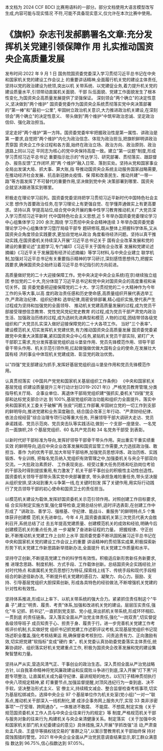 本文档为 2024 CCF BDCI 比赛用语料的一部分。部分文档使用大语言模型改写生成,内容可能与现实情况 不符,可能不具备现实意义,仅允许在本次比赛中使用。 

# 《旗帜》杂志刊发郝鹏署名文章:充分发挥机关党建引领保障作 用 扎实推动国资央企高质量发展

发布时间:2022 年 9 月 1 日 国务院国资委党委深入学习贯彻习近平总书记在中央和国家机关党的建设工作会议上 的重要讲话精神,全面履行机关党的建设主体责任,坚持以党的政治建设为统领,突出以机 关带系统、以党建促业务,着力提升机关党的建设质量水平,引领带动直属机关面貌、干部 队伍面貌、党建工作面貌发生了根本性变化,为国资央企高质量发展提供了坚强保证。 深刻领会"两个确立"的决定性意义,坚决做到"两个维护" 国资委党委作为国资央企系统贯彻落实党中央决策部署的"第一棒"和"最初一公里",
牢固树立政治机关意识,大力推进政治机关建设,在深刻领会"两个确立"的决定性意义、 带头做到"两个维护"中筑牢政治忠诚、坚定政治信仰、强化政治担当。

坚定走好"两个维护"第一方阵。国资委党委牢牢把握政治性是第一属性、讲政治是第 一要求,自觉把"两个维护"内化为政治信念、体现为政治担当,把旗帜鲜明讲政治贯穿国 资央企工作全过程和各方面,始终在政治立场、政治方向、政治原则、政治道路上同以习近 平同志为核心的党中央保持高度一致。建立"第一议题"制度,形成学习贯彻习近平总书记 重要指示批示的"传达学习、研究部署、贯彻落实、跟踪督办、报告反馈"工作闭环,把"两 个维护"融入日常、落到实处。坚持从党和国家事业全局出发谋大局、抓大事、算大账,指 导推动国资央企系统主动服务国家战略需要,在推动经济社会发展、抗击新冠肺炎疫情、保 障和改善民生、推动共建"一带一路"等方面发挥了不可替代的重要作用,坚决做到党中央 决策部署到哪里、国资央企就坚决跟进落实到哪里。

积极走在理论学习前列。国资委党委坚持把学习贯彻习近平新时代中国特色社会主义思 想作为首要政治任务,在学习理论上有更强自觉、在学懂弄通做实上有更高要求。坚持以真 学提高站位,结合党中央开展的集中性学习教育推动机关广大党员深入学习贯彻习近平新时 代中国特色社会主义思想,近 5 年举办国资委党委理论学习中心组集体学习 200 余次,围绕 学习贯彻中央全会精神连续 3 年举办国资委党委理论学习中心组集体学习暨厅局级干部专 题研修班,既从整体上把握科学体系,又从国资央企角度领会实践要求,更加自觉地从政治 角度看待经济问题。坚持以真干推动实践,在国资委机关持续深入开展"习近平总书记关于 国有企业改革发展和党的建设的重要论述"主题学习,专门编印《习近平关于国有企业改革 发展和党建论述摘编》《习近平关于发展国有经济论述摘编》等学习材料,与中央企业建立 联学机制,加强对习近平总书记有关重要指示精神的学习研讨,深刻感悟思想伟力,把握实 践要求,确保国资央企始终沿着习近平总书记指引的方向前进。

高质量做好党的二十大迎接保障工作。党中央决定中央企业系统(在京)继续独立组团 参加党的二十大,充分体现了习近平总书记和党中央对国资央企的高度重视和亲切关怀。国 资委党委把迎接保障党的二十大、学习贯彻党的二十大精神作为今年工作的头等大事,以高 度的政治责任感和历史使命感,高质量组织开展代表选举工作,严肃政治纪律、组织纪律和 选举纪律,周密安排部署,精心组织实施,使代表产生过程成为坚持和加强党的全面领导、 推动机关党建高质量发展的过程,成为党员干部接受理想信念教育、党性党风党纪党史教育 的过程,成为党员干部严肃党内政治生活、加强政治历练的过程,成为选树先进典型和模范 人物的过程,团结带领各级党组织和广大党员扎实深入做好迎接保障党的二十大各项工作。 当好"三个表率"、建设模范机关,切实发挥机关党建优势,有力推动国资央企高质量发展 国资委党委紧跟党中央重大决策部署,紧扣国资央企中心任务,紧贴机关党员干部实际, 紧盯广大干部职工需求,充分发挥基层党组织战斗堡垒作用、党员先锋模范作用、领导干部 骨干带头作用、机关示范引领作用,扛起做强做优做大国有企业的使命,在发展壮大国有经 济的事业中体现机关党建成效、彰显党的政治优势。

以"四强"党支部建设为抓手,发挥好基层党组织战斗堡垒作用和党员先锋模范作用。

认真贯彻落实《中国共产党党和国家机关基层组织工作条例》 《中央和国家机关基层党组 织建设质量提升三年行动计划(2019-2021 年)》,严格党员教育管理,分类指导机关厅局、 企事业单位、离退休干部局党组织建*强抓实,委机关"四强"党支部和达标党支部合计达 到 100%,基层党组织政治功能和组织力全面提升。落实中央和国家机关工委关于破解"两 张皮"问题工作部署,牢固树立党的一切工作到支部的鲜明导向,推进党建和业务深度融合, 结合国企改革三年行动、"严肃财经纪律、依法合规经营"综合治理专项行动等重大任务, 开展领导干部大调研大走访、党员承诺践诺、党员示范岗、党员突击队等实践活动,做到一 个支部一座堡垒、一名党员一面旗帜,28 个基层党组织、60 名共产党员和 34 名党务干部受 到表彰。

以新时代好干部标准为导向,发挥好领导干部骨干带头作用。突出重实干重实绩重实效 的鲜明导向,适应中央企业改革发展和国资监管工作需要,大力选拔政治强、敢担当、善作 为的优秀干部,加大年轻干部培养,加强党员思想淬炼、政治历练、实践锻炼、专业训练, 把每名党员纳入党组织有效管理之中,加强委机关与央企干部双向交流。一大批政治素质好、 工作表现突出、经受过重大任务历练和吃劲岗位考验的干部及时得到提拔重用,有力激发了 机关干部干事创业的积极性主动性创造性。国资委机关领导干部带头落实党中央部署要求, 带头承担急难险重任务,带头坚决服从组织安排,坚决站到重大斗争第一线,在关键时刻发 挥了关键作用,用实际行动践行了党员领导干部的初心使命和国资卫士的责任担当。

以模范机关建设为载体,发挥好国资委机关示范引领作用。对照创建工作目标要求,结 合实际制定实施方案,强化督导检查,定期总结分析,适时评选表彰,在创建工作中形成了 "讲政治、善学习、强根基、守纪律、能战斗、重服务"的鲜明特点,5 个集体获评创建模 范机关先进单位。今年 4 月,国资委直属机关第三次党员代表大会胜利召开,系统总结了过 去五年提高党建质量、创建模范机关的成效和经验,明确今后创建模范机关的重点任务,进 一步凝聚了奋进新征程的力量。 把握规律、守正创新,不断推动机关党建工作上台阶上水平 国资委党委不断巩固拓展习近平总书记在中央和国家机关党的建设工作会议上的重要 讲话精神的贯彻落实成果,积极探索新形势下机关党建工作新思路新举措新办法,全面提升 机关党建工作质量和水平。

坚持守正创新,不断提高党建工作的科学性有效性。积极适应新形势新任务新要求,推 进理念思路、制度机制、方式手段、工作载体创新。总结国资央企实践经验,针对时代特点 和直属机关党员思想行为特征,探索线上线下、传统手段和现代手段相结合的新途径新办法, 不断提升机关党建的感召力、凝聚力、向心力。鼓励、支持、引导基层党组织大胆探索创新, 形成各具特色的经验做法,不断增强机关党建的针对性和有效性。

坚持体系推进,形成以上率下、以机关带系统的强大合力。紧紧抓住责任制这个"牛鼻 子",建立"明责、履责、考责"体系,加强和改进机关党的建设。层层压实责任,强化"书 记抓、抓书记",一直抓到党支部、党小组,突出抓机关带系统,形成环环相扣、一贯到底 的责任链条。深入落实全面从严治党主体责任,强化"一岗双责",切实督促各级领导班子 成员知责于心、担责于身、履责于行。进一步完善机关党建工作考核评价机制,扎实做好党 组织书记抓党建工作述职评议考核,实现基层党组织书记现场述职全覆盖,强化考核结果运 用,确保督查考核到位、问责追责有力、正向激励有效,切实把党建"软指标"变成"硬约 束"。机关党委认真协助委党委落实主体责任,统筹协调好、组织落实好机关党建重点工作, 积极为国资央企改革发展和党的建设集聚智慧和力量。

坚持从严从实,营造风清气正、干事创业的政治生态。深入贯彻全面从严治党战略方针, 以自我革命精神将党风廉政建设和反腐败斗争进行到底,深入开展"灯下黑"问题专项整治, 让直属机关成为最守纪律、最讲规矩的地方。以钉钉子精神贯彻执行中央八项规定精神,紧 盯重要节点,加强监督提醒,对顶风违纪行为一查到底、决不手软。坚决整治形式主义、官 僚主义,持续精文减会、整合监督检查考核事项,切实为基层松绑减负。选择中央企业 97 个基层单位作为机关处室(党小组)"一对一"联系点,推动机关干部深入一线机制化,建 成涉企事务网上服务大厅,实现 33 类非涉密事项"一厅受理、跨网通办"。一体推进不敢腐、 不能腐、不想腐,制定实施《关于规范国资委机关工作人员与中央企业往来行为的规定》等 制度,严格规范机关干部与服务对象的往来行为,构建机关与央企亲清健康关系。制定落实
《关于加强中央和国家机关部门机关纪委建设的意见》具体措施,深入开展"学抓改强"活 动,严肃查处孟凡良、王盛华等搞权钱交易的"害群之马",以案示警教育机关干部始终保 持对腐蚀围猎的警觉。2021 年中央企业全面从严治党民意调查结果显示,职工群众满意指 数达到 96.75%,信心指数达到 97.05%。